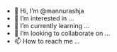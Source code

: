 - 👋 Hi, I’m @mannurashja
- 👀 I’m interested in ...
- 🌱 I’m currently learning ...
- 💞️ I’m looking to collaborate on ...
- 📫 How to reach me ...

<!---
mannurashja/mannurashja is a ✨ special ✨ repository because its `README.md` (this file) appears on your GitHub profile.
You can click the Preview link to take a look at your changes.
--->
